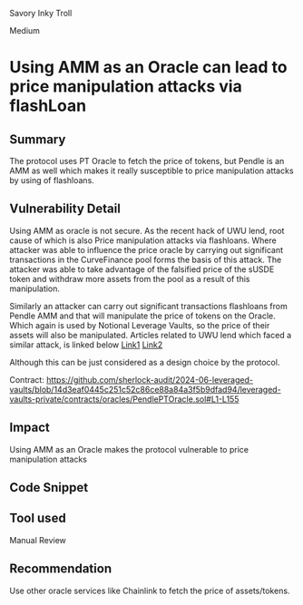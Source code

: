 Savory Inky Troll

Medium

# Using AMM as an Oracle can lead to price manipulation attacks via flashLoan

## Summary
The protocol uses PT Oracle to fetch the price of tokens, but Pendle is an AMM as well which makes it really susceptible to price manipulation attacks by using of flashloans.

## Vulnerability Detail
Using AMM as oracle is not secure. As the recent hack of UWU lend, root cause of which is also Price manipulation attacks via flashloans.
Where attacker was able to influence the price oracle by carrying out significant transactions in the CurveFinance pool forms the basis of this attack. The attacker was able to take advantage of the falsified price of the sUSDE token and withdraw more assets from the pool as a result of this manipulation.

Similarly an attacker can carry out significant transactions flashloans from Pendle AMM and that will manipulate the price of tokens on the Oracle.
Which again is used by Notional Leverage Vaults, so the price of their assets 
will also be manipulated. 
Articles related to UWU lend which faced a similar attack, is linked below
[Link1](https://www.youtube.com/watch?v=5CwY8KZpYO0&t=507s&ab_channel=PatrickCollins)
[Link2](https://slowmist.medium.com/analysis-of-the-uwu-lend-hack-9502b2c06dbe)

Although this can be just considered as a design choice by the protocol.

Contract: 
https://github.com/sherlock-audit/2024-06-leveraged-vaults/blob/14d3eaf0445c251c52c86ce88a84a3f5b9dfad94/leveraged-vaults-private/contracts/oracles/PendlePTOracle.sol#L1-L155

## Impact
Using AMM as an Oracle makes the protocol vulnerable to price manipulation attacks

## Code Snippet


## Tool used

Manual Review

## Recommendation

Use other oracle services like Chainlink to fetch the price of assets/tokens.